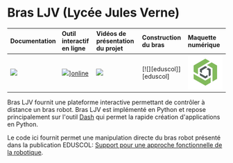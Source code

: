 # Bras LJV (Lycée Jules Verne)



| **Documentation**         | **Outil interactif en ligne**    | **Vidéos de présentation du projet**  | **Construction du bras**            | **Maquette numérique**         |
|:------------------------- |:-------------------------------- |:------------------------------------- |:------------------------------------|:------------------------------ |
| [![][docs-img]][online]   | ![][online-bad]][online]         | [![][badge-vid]][videos]              | [![][eduscol]][eduscol]             | [![Modèle OnShape][imgonshape]][onshape]     |



Bras LJV fournit une plateforme interactive permettant de contrôler à distance un bras robot. Bras LJV est implémenté en Python et repose principalement sur l'outil [Dash](https://dash.plotly.com/) qui permet la rapide création d'applications en Python. 

Le code ici fournit permet une manipulation directe du bras robot présenté dans la publication EDUSCOL: [Support pour une approche fonctionnelle de la robotique](https://eduscol.education.fr/sti/ressources_pedagogiques/support-pour-une-approche-fonctionnelle-de-la-robotique#fichiers-liens).


[edudscol]: https://eduscol.education.fr/sti/ressources_pedagogiques/support-pour-une-approche-fonctionnelle-de-la-robotique

[imgonshape]: docs/source/_static/logos/onshape.jpg
[onshape]: https://julesverne14120.onshape.com/documents/fb4ba6523be7501f68045163/w/2853b905bb40004b2178df92/e/b93caf2cf3a922b87860c5e8?aa=true

[badge-vid]: /youtube/channel/views/:100
[videos]: https://www.youtube.com/channel/UCu_MwXRD5ky9tDaz5NYaT0w

[online-bad]: https://www.pythonanywhere.com/static/anywhere/images/PA-logo-snake-only.svg
[online]: https://quentinduchemin.pythonanywhere.com

[docs-img]: https://img.shields.io/badge/docs-latest%20release-blue.svg


